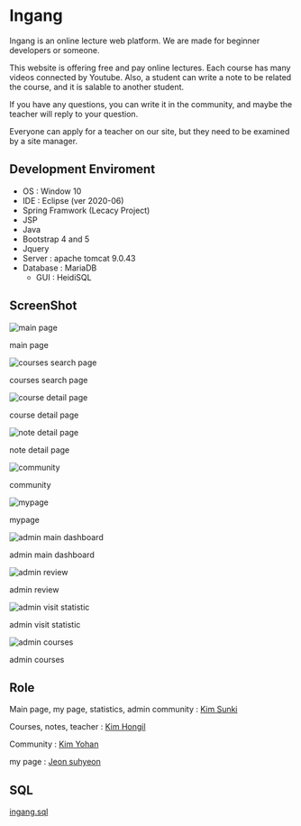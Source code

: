 # Ingang

Ingang is an online lecture web platform. We are made for beginner developers or someone.

This website is offering free and pay online lectures. Each course has many videos connected by Youtube. Also, a student can write a note to be related the course, and it is salable to another student.

If you have any questions, you can write it in the community, and maybe the teacher will reply to your question.

Everyone can apply for a teacher on our site, but they need to be examined by a site manager.

## Development Enviroment

- OS : Window 10
- IDE : Eclipse (ver 2020-06)
- Spring Framwork (Lecacy Project)
- JSP
- Java
- Bootstrap 4 and 5
- Jquery
- Server : apache tomcat 9.0.43
- Database : MariaDB
    - GUI : HeidiSQL

## ScreenShot

![main page](images/main.png)

main page

![courses search page](images/courses.png)

courses search page

![course detail page](images/course_16.png)

course detail page

![note detail page](images/note_42.png)

note detail page

![community](images/community.png)

community

![mypage](images/courses_history.png)

mypage

![admin main dashboard](images/admin_main_dashboard.png)

admin main dashboard

![admin review](images/admin_review.png)

admin review

![admin visit statistic](images/admin_visit.png)

admin visit statistic

![admin courses](images/admin_courses.png)

admin courses

## Role

Main page, my page, statistics, admin community : [Kim Sunki](https://github.com/m9613163) 

Courses, notes, teacher : [Kim Hongil](https://github.com/Hoil2)

Community : [Kim Yohan](https://github.com/choum97)

my page : [Jeon suhyeon](https://github.com/Jeonsuhyeonn)

## SQL

[ingang.sql](https://s3.us-west-2.amazonaws.com/secure.notion-static.com/0abd8874-38ca-43b9-807b-914ea30747ab/ingang_2022-11-27_full.sql?X-Amz-Algorithm=AWS4-HMAC-SHA256&X-Amz-Content-Sha256=UNSIGNED-PAYLOAD&X-Amz-Credential=AKIAT73L2G45EIPT3X45%2F20221127%2Fus-west-2%2Fs3%2Faws4_request&X-Amz-Date=20221127T044006Z&X-Amz-Expires=86400&X-Amz-Signature=37e29d3877319a321687add3183acb65a34a7efbd3b808db8c8198bb7df879f8&X-Amz-SignedHeaders=host&response-content-disposition=filename%3D%22ingang_2022-11-27_full.sql%22&x-id=GetObject)